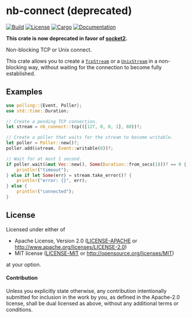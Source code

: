 # nb-connect (deprecated)

[![Build](https://github.com/smol-rs/nb-connect/workflows/Build%20and%20test/badge.svg)](
https://github.com/smol-rs/nb-connect/actions)
[![License](https://img.shields.io/badge/license-Apache--2.0_OR_MIT-blue.svg)](
https://github.com/smol-rs/nb-connect)
[![Cargo](https://img.shields.io/crates/v/nb-connect.svg)](
https://crates.io/crates/nb-connect)
[![Documentation](https://docs.rs/nb-connect/badge.svg)](
https://docs.rs/nb-connect)

**This crate is now deprecated in favor of [socket2](https://crates.io/crates/socket2).**

Non-blocking TCP or Unix connect.

This crate allows you to create a [`TcpStream`] or a [`UnixStream`] in a non-blocking way,
without waiting for the connection to become fully established.

[`TcpStream`]: https://doc.rust-lang.org/stable/std/net/struct.TcpStream.html
[`UnixStream`]: https://doc.rust-lang.org/stable/std/os/unix/net/struct.UnixStream.html

## Examples

```rust
use polling::{Event, Poller};
use std::time::Duration;

// Create a pending TCP connection.
let stream = nb_connect::tcp(([127, 0, 0, 1], 80))?;

// Create a poller that waits for the stream to become writable.
let poller = Poller::new()?;
poller.add(&stream, Event::writable(0))?;

// Wait for at most 1 second.
if poller.wait(&mut Vec::new(), Some(Duration::from_secs(1)))? == 0 {
    println!("timeout");
} else if let Some(err) = stream.take_error()? {
    println!("error: {}", err);
} else {
    println!("connected");
}
```

## License

Licensed under either of

 * Apache License, Version 2.0 ([LICENSE-APACHE](LICENSE-APACHE) or http://www.apache.org/licenses/LICENSE-2.0)
 * MIT license ([LICENSE-MIT](LICENSE-MIT) or http://opensource.org/licenses/MIT)

at your option.

#### Contribution

Unless you explicitly state otherwise, any contribution intentionally submitted
for inclusion in the work by you, as defined in the Apache-2.0 license, shall be
dual licensed as above, without any additional terms or conditions.
